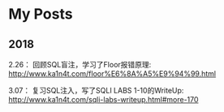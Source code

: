 # My Posts

## 2018
  2.26： 回顾SQL盲注，学习了Floor报错原理: http://www.ka1n4t.com/floor%E6%8A%A5%E9%94%99.html
  
  3.07： 复习SQL注入，写了SQLI LABS 1-10的WriteUp: http://www.ka1n4t.com/sqli-labs-writeup.html#more-170
